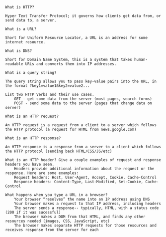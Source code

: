 

    What is HTTP?

    Hyper Text Transfer Protocol; it governs how clients get data from, or send data to, a server.

    What is a URL?

    Short for Uniform Resource Locator, a URL is an address for some internet resource.

    What is DNS?

    Short for Domain Name System, this is a system that takes human-readable URLs and converts them into IP addresses.

    What is a query string?

    The query string allows you to pass key-value pairs into the URL, in the format ?key1=value1&key2=value2...

    List two HTTP Verbs and their use cases.
        GET - get some data from the server (most pages, search forms)
        POST - send some data to the server (pages that change data on server)

    What is an HTTP request?

    An HTTP request is a request from a client to a server which follows the HTTP protocol (a request for HTML from news.google.com)

    What is an HTTP response?

    An HTTP response is a response from a server to a client which follows the HTTP protocol (sending back HTML/CSS/JS/etc)

    What is an HTTP header? Give a couple examples of request and response headers you have seen.
        Headers provide additional information about the request or the response. Here are some examples:
        Request headers: Host, User-Agent, Accept, Cookie, Cache-Control
        Response headers: Content-Type, Last-Modified, Set-Cookie, Cache-Control

    What happens when you type a URL in a browser?
        Your browser “resolves” the name into an IP address using DNS
        Your browser makes a request to that IP address, including headers 
        The server sends a response-- typically, HTML, with a status code (200 if it was sucessful)
        The browser makes a DOM from that HTML, and finds any other resources needed (images, CSS, JavaScript, etc)
        The browser makes separate HTTP requests for those resources and receives response from the server for each
